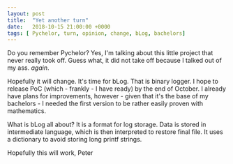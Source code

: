 ```yaml
---
layout: post
title:  "Yet another turn"
date:   2018-10-15 21:00:00 +0000
tags: [ Pychelor, turn, opinion, change, bLog, bachelors]
---
```


Do you remember Pychelor?
Yes, I'm talking about this little project that never really took off. Guess
what, it did not take off because I talked out of my ass. *again*.

Hopefully it will change. It's time for bLog. That is binary logger.
I hope to release PoC (which - frankly - I have ready) by the end of October.
I already have plans for improvements, however - given that it's the base of my
bachelors - I needed the first version to be rather easily proven with
mathematics.


What is bLog all about? It is a format for log storage. Data is stored in
intermediate language, which is then interpreted to restore final file. It uses
a dictionary to avoid storing long printf strings.

Hopefully this will work,
Peter
